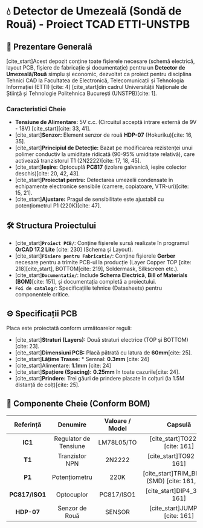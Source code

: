 # 💧 Detector de Umezeală (Sondă de Rouă) - Proiect TCAD ETTI-UNSTPB

## 🌟 Prezentare Generală

[cite_start]Acest depozit conține toate fișierele necesare (schemă electrică, layout PCB, fișiere de fabricație și documentație) pentru un **Detector de Umezeală/Rouă** simplu și economic, dezvoltat ca proiect pentru disciplina Tehnici CAD la Facultatea de Electronică, Telecomunicații și Tehnologia Informației (ETTI) [cite: 4] [cite_start]din cadrul Universității Naționale de Știință și Tehnologie Politehnica București (UNSTPB)[cite: 1].

### Caracteristici Cheie
* **Tensiune de Alimentare:** 5V c.c. (Circuitul acceptă intrare externă de 9V - 18V) [cite_start][cite: 33, 41].
* [cite_start]**Senzor:** Element senzor de rouă **HDP-07** (Hokuriku)[cite: 16, 35].
* [cite_start]**Principiul de Detecție:** Bazat pe modificarea rezistenței unui polimer conductiv la umiditate ridicată (90-95% umiditate relativă), care activează tranzistorul T1 (2N2222)[cite: 17, 18, 45].
* [cite_start]**Ieșire:** Optocuplă **PC817** (izolare galvanică, ieșire colector deschis)[cite: 20, 42, 43].
* [cite_start]**Proiectat pentru:** Detectarea umezelii condensate în echipamente electronice sensibile (camere, copiatoare, VTR-uri)[cite: 15, 21].
* [cite_start]**Ajustare:** Pragul de sensibilitate este ajustabil cu potențiometrul P1 (220K)[cite: 47].

## 🛠️ Structura Proiectului

* [cite_start]**`Proiect PCB/`**: Conține fișierele sursă realizate în programul **OrCAD 17.2 Lite** [cite: 230] (Schema și Layout).
* [cite_start]**`Fisiere pentru Fabricatie/`**: Conține fișierele **Gerber** necesare pentru a trimite PCB-ul la producție (Layer Copper TOP [cite: 218][cite_start], BOTTOM[cite: 219], Soldermask, Silkscreen etc.).
* [cite_start]**`Documentatie/`**: Include **Schema Electrică**, **Bill of Materials (BOM)**[cite: 151], și documentația completă a proiectului.
* **`Foi de catalog/`**: Specificațiile tehnice (Datasheets) pentru componentele critice.

## ⚙️ Specificații PCB

Placa este proiectată conform următoarelor reguli:
* [cite_start]**Straturi (Layers):** Două straturi electrice (TOP și BOTTOM)[cite: 23].
* [cite_start]**Dimensiuni PCB:** Placă pătrată cu latura de **60mm**[cite: 25].
* [cite_start]**Lățime Trasee:** * Semnal: **0.3mm** [cite: 24]
* [cite_start]Alimentare: **1.1mm** [cite: 24]
* [cite_start]**Spațiere (Spacing):** **0.25mm** în toate cazurile[cite: 24].
* [cite_start]**Prindere:** Trei găuri de prindere plasate în colțuri (la 1.5M distanță de colț)[cite: 25].

## 🔗 Componente Cheie (Conform BOM)

| Referință | Denumire | Valoare / Model | Capsulă |
| :---: | :---: | :---: | :---: |
| **IC1** | Regulator de Tensiune | LM78L05/TO | [cite_start]TO220AB [cite: 161] |
| **T1** | Tranzistor NPN | 2N2222 | [cite_start]TO92 [cite: 161] |
| **P1** | Potențiometru | 220K | [cite_start]TRIM_BI_23AL (SMD) [cite: 161, 154] |
| **PC817/ISO1** | Optocuplor | PC817/ISO1 | [cite_start]DIP4_3 [cite: 161] |
| **HDP-07** | Senzor de Rouă | SENSOR | [cite_start]JUMPER2 [cite: 161] |
